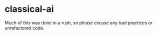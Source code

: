 # classical-ai
Much of this was done in a rush, so please excuse any bad practices or unrefactored code.

